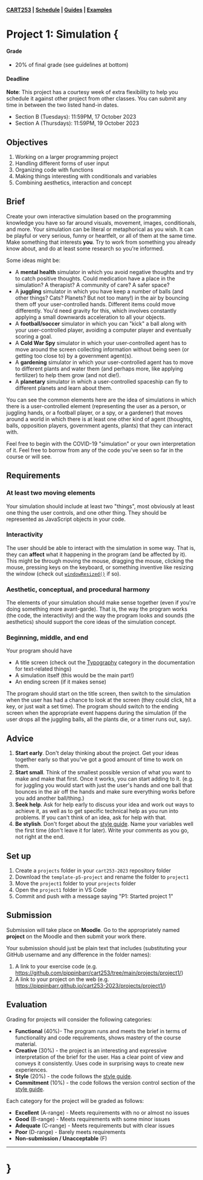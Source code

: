 #### [CART253](/cart253-2021/) | [Schedule](/cart253-2021/course-information/schedule/) | [Guides](https://pippinbarr.github.io/cart253/guides/) | [Examples](https://pippinbarr.github.io/cart253/examples/)

# Project 1: Simulation {

#### Grade

- 20% of final grade (see guidelines at bottom)  

#### Deadline

**Note**: This project has a courtesy week of extra flexibility to help you schedule it against other project from other classes. You can submit any time in between the two listed hand-in dates.

- Section B (Tuesdays): 11:59PM, 17 October 2023
- Section A (Thursdays): 11:59PM, 19 October 2023

## Objectives

1. Working on a larger programming project
2. Handling different forms of user input
3. Organizing code with functions
4. Making things interesting with conditionals and variables
5. Combining aesthetics, interaction and concept

## Brief

Create your own interactive simulation based on the programming knowledge you have so far around visuals, movement, images, conditionals, and more. Your simulation can be literal or metaphorical as you wish. It can be playful or very serious, funny or heartfelt, or all of them at the same time. Make something that interests **you**. Try to work from something you already know about, and do at least some research so you're informed.

Some ideas might be:

- A **mental health** simulator in which you avoid negative thoughts and try to catch positive thoughts. Could medication have a place in the simulation? A therapist? A community of care? A safer space?
- A **juggling** simulator in which you have keep a number of balls (and other things? Cats? Planets? But not too many!) in the air by bouncing them off your user-controlled hands. Different items could move differently. You'd need gravity for this, which involves constantly applying a small downwards acceleration to all your objects.
- A **football/soccer** simulator in which you can "kick" a ball along with your user-controlled player, avoiding a computer player and eventually scoring a goal.
- A **Cold War Spy** simulator in which your user-controlled agent has to move around the screen collecting information without being seen (or getting too close to) by a government agent(s).
- A **gardening** simulator in which your user-controlled agent has to move to different plants and water them (and perhaps more, like applying fertilizer) to help them grow (and not die!).
- A **planetary** simulator in which a user-controlled spaceship can fly to different planets and learn about them.

You can see the common elements here are the idea of simulations in which there is a user-controlled element (representing the user as a person, or juggling hands, or a football player, or a spy, or a gardener) that moves around a world in which there is at least one other kind of agent (thoughts, balls, opposition players, government agents, plants) that they can interact with.

Feel free to begin with the COVID-19 "simulation" or your own interpretation of it. Feel free to borrow from any of the code you've seen so far in the course or will see.

## Requirements

### At least two moving elements

Your simulation should include at least two "things", most obviously at least one thing the user controls, and one other thing. They should be represented as JavaScript objects in your code.

### Interactivity

The user should be able to interact with the simulation in some way. That is, they can **affect** what it happening in the program (and be affected by it). This might be through moving the mouse, dragging the mouse, clicking the mouse, pressing keys on the keyboard, or something inventive like resizing the window (check out [`windowResized()`](https://p5js.org/reference/#/p5/windowResized) if so).

### Aesthetic, conceptual, and procedural harmony

The elements of your simulation should make sense together (even if you're doing something more avant-garde). That is, the way the program works (the code, the interactivity) and the way the program looks and sounds (the aesthetics) should support the core ideas of the simulation concept.

### Beginning, middle, and end

Your program should have

- A title screen (check out the [Typography](https://p5js.org/reference/#group-Typography) category in the documentation for text-related things)
- A simulation itself (this would be the main part!)
- An ending screen (if it makes sense)

The program should start on the title screen, then switch to the simulation when the user has had a chance to look at the screen (they could click, hit a key, or just wait a set time). The program should switch to the ending screen when the appropriate event happens during the simulation (if the user drops all the juggling balls, all the plants die, or a timer runs out, say).

## Advice

1. **Start early**. Don't delay thinking about the project. Get your ideas together early so that you've got a good amount of time to work on them.
2. **Start small**. Think of the smallest possible version of what you want to make and make that first. Once it works, you can start adding to it. (e.g. for juggling you would start with just the user's hands and one ball that bounces in the air off the hands and make sure everything works before you add another ball/thing.)
3. **Seek help**. Ask for help early to discuss your idea and work out ways to achieve it, as well as to get specific technical help as you run into problems. If you can't think of an idea, ask for help with that.
4. **Be stylish**. Don't forget about the [style guide](https://pippinbarr.github.io/cart253/guides/style-guide.html). Name your variables well the first time (don't leave it for later). Write your comments as you go, not right at the end.

## Set up

1. Create a `projects` folder in your `cart253-2023` repository folder
1. Download the `template-p5-project` and rename the folder to `project1`
3. Move the `project1` folder to your `projects` folder
4. Open the `project1` folder in VS Code
5. Commit and push with a message saying "P1: Started project 1"

## Submission

Submission will take place on **Moodle**. Go to the appropriately named **project** on the Moodle and then submit your work there.

Your submission should just be plain text that includes (substituting your GitHub username and any difference in the folder names):

1. A link to your exercise code (e.g. <https://github.com/pippinbarr/cart253/tree/main/projects/project1/>)
2. A link to your project on the web (e.g. <https://pippinbarr.github.io/cart253-2023/projects/project1/>)

## Evaluation

Grading for projects will consider the following categories:

- **Functional** (40%)- The program runs and meets the brief in terms of functionality and code requirements, shows mastery of the course material.
- **Creative** (30%) - the project is an interesting and expressive interpretation of the brief for the user. Has a clear point of view and conveys it consistently. Uses code in surprising ways to create new experiences.
- **Style** (20%) - the code follows the [style guide](https://pippinbarr.github.io/cart253/guides/style-guide.html).
- **Commitment** (10%) - the code follows the version control section of the [style guide](https://pippinbarr.github.io/cart253/guides/style-guide.html).

Each category for the project will be graded as follows:

- **Excellent** (A-range) - Meets requirements with no or almost no issues
- **Good** (B-range) - Meets requirements with some minor issues
- **Adequate** (C-range) - Meets requirements but with clear issues
- **Poor** (D-range) - Barely meets requirements
- **Non-submission / Unacceptable** (F)

---

# }
